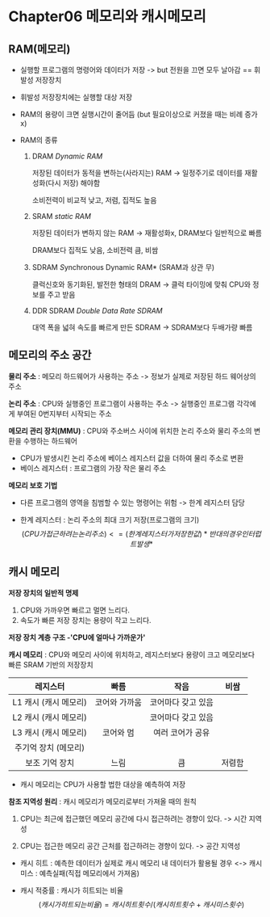 # Chapter06 메모리와 캐시메모리

## RAM(메모리)

- 실행할 프로그램의 명령어와 데이터가 저장 -> but 전원을 끄면 모두 날아감 == 휘발성 저장장치

- 휘발성 저장장치에는 실행할 대상 저장

- RAM의 용량이 크면 실행시간이 줄어듬 (but 필요이상으로 커졌을 때는 비례 증가x)

- RAM의 종류

  1. DRAM *Dynamic RAM*

     저장된 데이터가 동적을 변하는(사라지는) RAM -> 일정주기로 데이터를 재활성화(다시 저장) 해야함

     소비전력이 비교적 낮고, 저렴, 집적도 높음

  2. SRAM *static RAM*

     저장된 데이터가 변하지 않는 RAM -> 재활성화x, DRAM보다 일반적으로 빠름

     DRAM보다 집적도 낮음, 소비전력 큼, 비쌈

  3. SDRAM *S*ynchronous Dynamic RAM* (SRAM과 상관 무)

     클럭신호와 동기화된, 발전한 형태의 DRAM -> 클럭 타이밍에 맞춰 CPU와 정보를 주고 받음

  4. DDR SDRAM *Double Data Rate SDRAM*

     대역 폭을 넓혀 속도를 빠르게 만든 SDRAM -> SDRAM보다 두배가량 빠름

## 메모리의 주소 공간

**물리 주소** : 메모리 하드웨어가 사용하는 주소 -> 정보가 실제로 저장된 하드 웨어상의 주소

**논리 주소** : CPU와 실행중인 프로그램이 사용하는 주소 -> 실행중인 프로그램 각각에게 부여된 0번지부터 시작되는 주소



**메모리 관리 장치(MMU)** : CPU와 주소버스 사이에 위치한 논리 주소와 물리 주소의 변환을 수행하는 하드웨어

- CPU가 발생시킨 논리 주소에 베이스 레지스터 값을 더하여 물리 주소로 변환
- 베이스 레지스터 : 프로그램의 가장 작은 물리 주소



**메모리 보호 기법** 

- 다른 프로그램의 영역을 침범할 수 있는 명령어는 위험 -> 한계 레지스터 담당

- 한계 레지스터 : 논리 주소의 최대 크기 저장(프로그램의 크기)
  $$
  (CPU가 접근하려는 논리 주소) <= (한계 레지스터가 저장한 값) *반대의 경우 인터럽트 발생*
  $$



## 캐시 메모리

**저장 장치의 일반적 명제** 

1. CPU와 가까우면 빠르고 멀면 느리다.
2. 속도가 빠른 저장 장치는 용량이 작고 느리다.

**저장 장치 계층 구조 -'CPU에 얼마나 가까운가'**

**캐시 메모리** : CPU와 메모리 사이에 위치하고, 레지스터보다 용량이 크고 메모리보다 빠른 SRAM 기반의 저장장치

|       레지스터        |     빠름      |        작음        |  비쌈  |
| :-------------------: | :-----------: | :----------------: | :----: |
| L1 캐시 (캐시 메모리) | 코어와 가까움 | 코어마다 갖고 있음 |        |
| L2 캐시 (캐시 메모리) |               | 코어마다 갖고 있음 |        |
| L3 캐시 (캐시 메모리) |   코어와 멈   |  여러 코어가 공유  |        |
| 주기억 장치 (메모리)  |               |                    |        |
|    보조 기억 장치     |     느림      |         큼         | 저렴함 |

- 캐시 메모리는 CPU가 사용할 법한 대상을 예측하여 저장

**참조 지역성 원리** : 캐시 메모리가 메모리로부터 가져올 때의 원칙

1.  CPU는 최근에 접근했던 메모리 공간에 다시 접근하려는 경향이 있다. -> 시간 지역성

2. CPU는 접근한 메모리 공간 근처를 접근하려는 경향이 있다. -> 공간 지역성

   

- 캐시 히트 : 예측한 데이터가 실제로 캐시 메모리 내 데이터가 활용될 경우 <-> 캐시 미스 : 예측실패(직접 메모리에서 가져옴)

- 캐시 적중률 : 캐시가 히트되는 비율
  $$
  (캐시가  히트되는  비율) = 캐시히트 횟수/(캐시히트 횟수 + 캐시 미스 횟수)
  $$
  